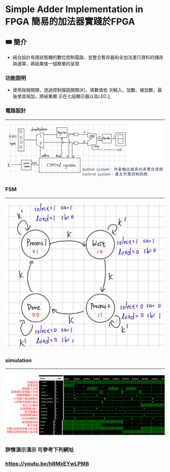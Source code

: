 # Simple Adder Implementation in FPGA 簡易的加法器實踐於FPGA

## 🎟️ 簡介
 
- 結合設計有限狀態機的數位控制電路、並整合暫存器和全加法進行資料的儲存與運算，將結果做一個簡單的呈現

### 功能說明

- 使用指撥開關，透過控制彈跳開關(K)，將數值依
次輸入，加數、被加數，最後使其相加，將結果顯
示在七段顯示器以及LED上


### 電路設計
---
<div align="center">
  <img src="shot.png" alt="Application Screenshot 1" width="800"/>
</div>

### FSM

---
<div align="center">
  <img src="shot2.png" alt="Application Screenshot 1" width="800"/>
</div>

### simulation

---
<div align="center">
  <img src="shot1.png" alt="Application Screenshot 1" width="800"/>
</div>


### 詳情演示演示 可參考下列網址

### https://youtu.be/hRMxEYwLPM8

